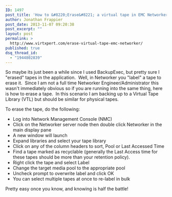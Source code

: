 ```yaml
---
ID: 1497
post_title: 'How to &#8220;Erase&#8221; a virtual tape in EMC Networker'
author: Jonathan Frappier
post_date: 2013-11-07 09:20:38
post_excerpt: ""
layout: post
permalink: >
  http://www.virtxpert.com/erase-virtual-tape-emc-networker/
published: true
dsq_thread_id:
  - "1944802839"
---
```

So maybe its just been a while since I used BackupExec, but pretty sure I "erased" tapes in the application.  Well, in Networker you "label" a tape to erase it.  Since I am not a full time Networker Engineer/Administrator this wasn't immediately obvious so if you are running into the same thing, here is how to erase a tape.  In this scenario I am backing up to a Virtual Tape Library (VTL) but should be similar for physical tapes.

To erase the tape, do the following:
<ul>
	<li>Log into Network Management Console (NMC)</li>
	<li>Click on the Networker server node then double click Networker in the main display pane</li>
	<li>A new window will launch</li>
	<li>Expand libraries and select your tape library</li>
	<li>Click on any of the column headers to sort, Pool or Last Accessed Time</li>
	<li>Find a tape marked as recyclable (generally the Last Access time for these tapes should be more than your retention policy).</li>
	<li>Right click the tape and select Label</li>
	<li>Change the target media pool to the appropriate pool</li>
	<li>Uncheck prompt to overwrite label and click OK</li>
	<li>You can select multiple tapes at once to re-label in bulk</li>
</ul>
Pretty easy once you know, and knowing is half the battle!